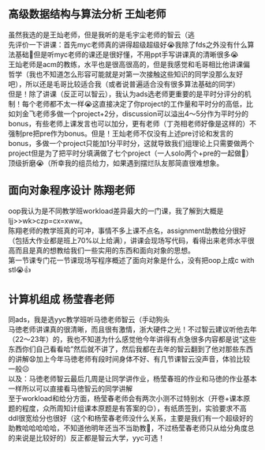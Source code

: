 ## 高级数据结构与算法分析 王灿老师
虽然我选的是王灿老师，但是我听的是毛宇尘老师的智云（逃<br>
先评价一下讲课：首先myc老师真的讲得超级超级好😭我除了fds之外没有什么算法基础🥲但是听myc老师的课还是很好懂，不用ppt手写讲课真的清晰很多😭<br>
王灿老师是acm的教练，水平也是很高很高的，但是我感觉和毛哥相比他讲课偏哲学（我也不知道怎么形容可能就是对第一次接触这些知识的同学没那么友好吧），所以还是毛哥比较适合我（或者说普遍适合没有很多算法基础的同学）<br>
但是！除了讲课（反正可以智云），我认为ads选老师更重要的是平时分评分的机制！每个老师都不太一样😭这直接决定了你project的工作量和平时分的高低，比如刘金飞老师多做一个project+2分，discussion可以溢出4～5分作为平时分的bonus，有些老师上课发言也可以加分，更有老师（丁尧相老师好像是这样的）不强制pre把pre作为bonus。但是！王灿老师不仅没有上述pre讨论和发言的bonus，多做一个project只能加1分平时分，这就导致我们组理论上只需要做两个project但是为了把平时分填满做了七个project（一人solo两个+pre的一起做🥲）顶级折磨😭（所幸我的组员给力，如果遇到摆烂队友那简直很难想象。

## 面向对象程序设计 陈翔老师
oop我认为是不同教学班workload差异最大的一门课，我了解到大概是ljj>>wk>czp=cx=xww。<br>
陈翔老师的教学班真的可冲，事情不多上课不点名，assignment助教给分很好（包括大作业都是班上70%以上给满），讲课会现场写代码，看得出来老师水平很高而且是真的想教给我们一些实用的东西和面向对象的思想。<br>
第一节课专门花一节课现场写程序概述了面向对象是什么，没有把oop上成c with stl😭👍

## 计算机组成 杨莹春老师
同ads，我是选yyc教学班听马徳老师智云（手动狗头<br>
马徳老师讲课真的很清晰，而且很有激情，浙大硬件之光！不过智云建议听他去年（22～23年）的，我也不知道为什么感觉他今年讲得有点急很多内容都是说“这些东西你们自己看看哈”然后就不讲了，然后我都在去年的智云翻到了他对那些东西的讲解😧加上今年马徳老师有段时间身体不好、有几节课智云没声音，体验比较一般☹️<br>
以及：马徳老师智云最后几周是让同学讲作业，杨莹春班的作业和马徳的作业基本一样所以可以直接看马徳智云的同学讲解<br>
至于workload和给分方面，杨莹春老师会有两次小测不过特别水（开卷+课本原题的程度，众所周知计组课本原题是有答案的😌），有纸质签到，实验要求不高ddl很宽给分也很好（这个和杨莹春老师没什么关系，主要是我们有一个超级好的助教哈哈哈哈哈，不知道他明年还当不当助教🥹，不过杨莹春老师只从给分角度总的来说是比较好的）反正都是智云大学，yyc可选！